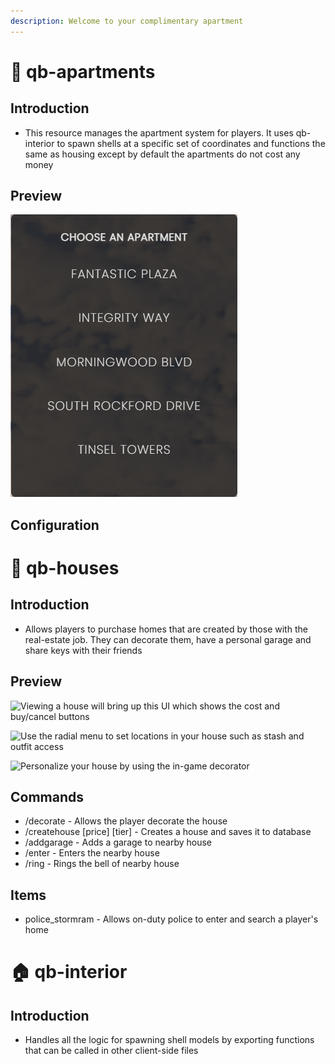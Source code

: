 ```yaml
---
description: Welcome to your complimentary apartment
---
```


# 🏨 qb-apartments

## Introduction

* This resource manages the apartment system for players. It uses qb-interior to spawn shells at a specific set of coordinates and functions the same as housing except by default the apartments do not cost any money

## Preview

![](<../../assets/images/appartement.png>)

## Configuration


# 🏡 qb-houses

## Introduction

* Allows players to purchase homes that are created by those with the real-estate job. They can decorate them, have a personal garage and share keys with their friends



## Preview

![Viewing a house will bring up this UI which shows the cost and buy/cancel buttons](https://camo.githubusercontent.com/c5c5874ac7afb5cadd01e0d0bc89ce1ec253603b2ccf357d4a757ced724f625e/68747470733a2f2f696d6775722e636f6d2f3465516e5271412e706e67)

![Use the radial menu to set locations in your house such as stash and outfit access](https://camo.githubusercontent.com/ac17292df498da4a01df3e5362d4d37c110c43a7896f5fa161d79aaba078738c/68747470733a2f2f696d6775722e636f6d2f475470616c59572e706e67)

![Personalize your house by using the in-game decorator](https://camo.githubusercontent.com/fc66647c3b51a173e277dfd20cf5265146a66ee7b470e37d1ea5713fa34008d4/68747470733a2f2f696d6775722e636f6d2f666d563067504d2e706e67)



## Commands

* /decorate - Allows the player decorate the house
* /createhouse \[price] \[tier] - Creates a house and saves it to database
* /addgarage - Adds a garage to nearby house
* /enter - Enters the nearby house
* /ring - Rings the bell of nearby house

## Items

* police\_stormram - Allows on-duty police to enter and search a player's home


# 🏠 qb-interior

## Introduction

* Handles all the logic for spawning shell models by exporting functions that can be called in other client-side files

